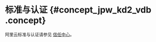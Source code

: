 # 标准与认证 {#concept_jpw_kd2_vdb .concept}

阿里云标准与认证请参见 [信任中心](https://www.alibabacloud.com/help/faq-detail/42435.html)。

